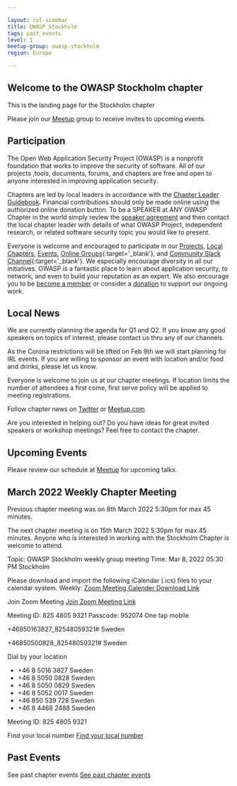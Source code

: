 ```yaml
---

layout: col-sidebar
title: OWASP Stockholm
tags: past_events
level: 1
meetup-group: owasp-stockholm
region: Europe

---
```

## Welcome to the OWASP Stockholm chapter
This is the landing page for the Stockholm chapter

Please join our [Meetup](https://www.meetup.com/owasp-stockholm/) group to receive invites to upcoming events.

## Participation
The Open Web Application Security Project (OWASP) is a nonprofit foundation that works to improve the security of software. All of our projects ,tools, documents, forums, and chapters are free and open to anyone interested in improving application security. 

Chapters are led by local leaders in accordance with the [Chapter Leader Guidebook](/www-policy/guidebook/chapter-leader). Financial contributions should only be made online using the authorized online donation button. To be a SPEAKER at ANY OWASP Chapter in the world simply review the [speaker agreement](/www-policy/legal/speaker-agreement) and then contact the local chapter leader with details of what OWASP Project, independent research, or related software security topic you would like to present.

Everyone is welcome and encouraged to participate in our [Projects](/projects), [Local Chapters](/chapters), [Events](/events), [Online Groups](https://groups.google.com/a/owasp.com/){:target='_blank'}, and [Community Slack Channel](https://owasp.slack.com/){:target='_blank'}. We especially encourage diversity in all our initiatives. OWASP is a fantastic place to learn about application security, to network, and even to build your reputation as an expert. We also encourage you to be [become a member](/membership) or consider a [donation](/donate) to support our ongoing work.

## Local News
We are currently planning the agenda for Q1 and Q2. If you know any good speakers on topics of interest, please contact us thru any of our channels. 

As the Corona restrictions will be lifted on Feb 9th we will start planning for IRL events. If you are willing to sponsor an event with location and/or food and drinks, please let us know.

Everyone is welcome to join us at our chapter meetings. If location limits the number of attendees a first come, first serve policy will be applied to meeting registrations.

Follow chapter news on [Twitter](https://twitter.com/owaspstockholm) or [Meetup.com](https://www.meetup.com/OWASP-Stockholm)

Are you interested in helping out? Do you have ideas for great invited
speakers or workshop meetings? Feel free to contact the chapter.

## Upcoming Events
Please review our schedule at [Meetup](https://www.meetup.com/owasp-stockholm/) for upcoming talks.

## March 2022 Weekly Chapter Meeting
Previous chapter meeting was on 8th March 2022 5:30pm for max 45 minutes.<p>
        
The next chapter meeting is on 15th March 2022 5:30pm for max 45 minutes. Anyone who is interested in working with the Stockholm Chapter is welcome to attend.

Topic: OWASP Stockholm weekly group meeting
Time: Mar 8, 2022 05:30 PM Stockholm


Please download and import the following iCalendar (.ics) files to your calendar system.
Weekly: [Zoom Meeting Calender Download Link](https://us06web.zoom.us/meeting/tZYoc-GoqzIpGNUc8bLnKL8a1phkjCXAeY1v/ics?icsToken=98tyKuGqqz8iGtGcsxuGRpwQGY-gWfTwmFhejY1on0fnLy54Tlv3Z_JKObhcKPnV)


Join Zoom Meeting
[Join Zoom Meeting Link](https://us06web.zoom.us/j/82548059321?pwd=Yk9oOFkwZE9FV2RvdFJhRE1WbmQzUT09)

Meeting ID: 825 4805 9321
Passcode: 952074
One tap mobile

+46850163827,,82548059321# Sweden

+46850500828,,82548059321# Sweden

Dial by your location
<ul>
        <li>+46 8 5016 3827 Sweden</li>
        <li>+46 8 5050 0828 Sweden</li>
        <li>+46 8 5050 0829 Sweden</li>
        <li>+46 8 5052 0017 Sweden</li>
        <li>+46 850 539 728 Sweden</li>
        <li>+46 8 4468 2488 Sweden</li>
</ul>
Meeting ID: 825 4805 9321

Find your local number
[Find your local number](https://us06web.zoom.us/u/kmiJLQeHf)


## Past Events
See past chapter events
[See past chapter events](https://owasp.org/www-chapter-stockholm/past_events.html)
